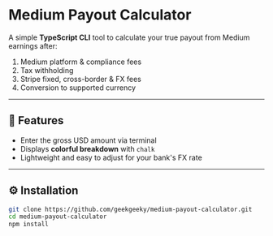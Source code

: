 # Medium Payout Calculator

A simple **TypeScript CLI** tool to calculate your true payout from Medium earnings after:

1. Medium platform & compliance fees
2. Tax withholding
3. Stripe fixed, cross-border & FX fees
4. Conversion to supported currency

---

## 🚀 Features

- Enter the gross USD amount via terminal
- Displays **colorful breakdown** with `chalk`
- Lightweight and easy to adjust for your bank's FX rate

---

## ⚙️ Installation

```bash
git clone https://github.com/geekgeeky/medium-payout-calculator.git
cd medium-payout-calculator
npm install
```